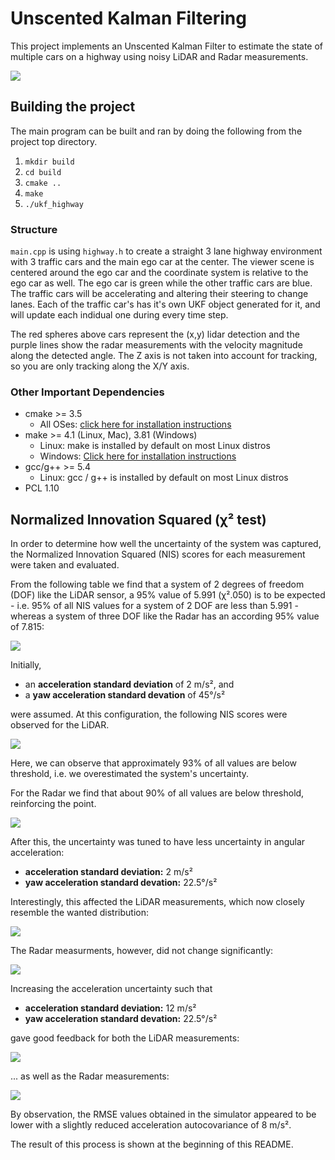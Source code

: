 # Unscented Kalman Filtering

This project implements an Unscented Kalman Filter to estimate the state of multiple cars on a highway using noisy LiDAR and Radar measurements.

![](.readme/video.webp)

## Building the project

The main program can be built and ran by doing the following from the project top directory.

1. `mkdir build`
2. `cd build`
3. `cmake ..`
4. `make`
5. `./ukf_highway`

### Structure

`main.cpp` is using `highway.h` to create a straight 3 lane highway environment with 3 traffic cars and the main ego car at the center.
The viewer scene is centered around the ego car and the coordinate system is relative to the ego car as well. The ego car is green while the
other traffic cars are blue. The traffic cars will be accelerating and altering their steering to change lanes. Each of the traffic car's has
it's own UKF object generated for it, and will update each indidual one during every time step.

The red spheres above cars represent the (x,y) lidar detection and the purple lines show the radar measurements with the velocity magnitude along the detected angle. The Z axis is not taken into account for tracking, so you are only tracking along the X/Y axis.

### Other Important Dependencies
* cmake >= 3.5
  * All OSes: [click here for installation instructions](https://cmake.org/install/)
* make >= 4.1 (Linux, Mac), 3.81 (Windows)
  * Linux: make is installed by default on most Linux distros
  * Windows: [Click here for installation instructions](http://gnuwin32.sourceforge.net/packages/make.htm)
* gcc/g++ >= 5.4
  * Linux: gcc / g++ is installed by default on most Linux distros
 * PCL 1.10


## Normalized Innovation Squared (χ² test)

In order to determine how well the uncertainty of the system was captured,
the Normalized Innovation Squared (NIS) scores for each measurement were
taken and evaluated.

From the following table we find that a system of 2 degrees of freedom (DOF)
like the LiDAR sensor, a 95% value of 5.991 (χ².050) is to be expected - i.e.
95% of all NIS values for a system of 2 DOF are less than 5.991 - whereas
a system of three DOF like the Radar has an according 95% value of 7.815:

![](.readme/chisquare.png)

Initially,

- an **acceleration standard deviation** of 2 m/s², and
- a **yaw acceleration standard devation** of 45°/s²

were assumed. At this configuration, the following NIS scores were observed for the LiDAR.

![](.readme/nis-lidar-y45.png)

Here, we can observe that approximately 93% of all values
are below threshold, i.e. we overestimated the system's uncertainty.

For the Radar we find that about 90% of all values are below
threshold, reinforcing the point.

![](.readme/nis-radar-y45.png)

After this, the uncertainty was tuned to have less uncertainty in angular acceleration:

- **acceleration standard deviation:** 2 m/s²
- **yaw acceleration standard devation:** 22.5°/s²

Interestingly, this affected the LiDAR measurements, which
now closely resemble the wanted distribution:

![](.readme/nis-lidar-y22.5.png)

The Radar measurments, however, did not change significantly:

![](.readme/nis-radar-y22.5.png)

Increasing the acceleration uncertainty such that

- **acceleration standard deviation:** 12 m/s²
- **yaw acceleration standard devation:** 22.5°/s²

gave good feedback for both the LiDAR measurements:

![](.readme/nis-lidar.png)

... as well as the Radar measurements:

![](.readme/nis-radar.png)


By observation, the RMSE values obtained in the simulator
appeared to be lower with a slightly reduced acceleration
autocovariance of 8 m/s².

The result of this process is shown at the beginning of this README.
